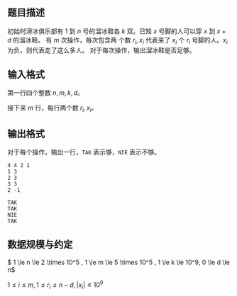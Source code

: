 ## 题目描述

初始时滑冰俱乐部有 $1$ 到 $n$ 号的溜冰鞋各 $k$ 双。已知 $x$ 号脚的人可以穿 $x$ 到 $x+d$ 的溜冰鞋。 有 $m$ 次操作，每次包含两
个数 $r_i,x_i$ 代表来了 $x_i$ 个 $r_i$ 号脚的人。$x_i$ 为负，则代表走了这么多人。 对于每次操作，输出溜冰鞋是否足够。

## 输入格式

第一行四个整数 $n,m,k,d$。

接下来 $m$ 行，每行两个数 $r_i,x_i$。

## 输出格式

对于每个操作，输出一行，`TAK` 表示够，`NIE` 表示不够。

```input1
4 4 2 1
1 3
2 3
3 3
2 -1
```

```output1
TAK
TAK
NIE
TAK
```

## 数据规模与约定

$ 1 \le n \le 2 \times 10^5 , 1 \le m \le 5 \times 10^5 , 1 \le k \le 10^9, 0 \le d \le n$

$1 \le i \le m, 1 \le r_i \le n-d , |x_i| \le 10^9$